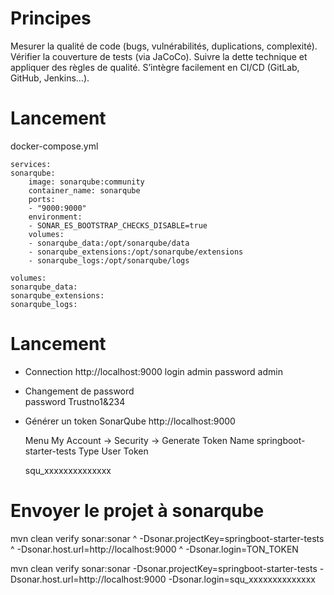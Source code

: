 # Principes
  Mesurer la qualité de code (bugs, vulnérabilités, duplications, complexité).
  Vérifier la couverture de tests (via JaCoCo).
  Suivre la dette technique et appliquer des règles de qualité.
  S’intègre facilement en CI/CD (GitLab, GitHub, Jenkins…).

# Lancement
  docker-compose.yml

    services:
    sonarqube:
        image: sonarqube:community
        container_name: sonarqube
        ports:
        - "9000:9000"
        environment:
        - SONAR_ES_BOOTSTRAP_CHECKS_DISABLE=true
        volumes:
        - sonarqube_data:/opt/sonarqube/data
        - sonarqube_extensions:/opt/sonarqube/extensions
        - sonarqube_logs:/opt/sonarqube/logs

    volumes:
    sonarqube_data:
    sonarqube_extensions:
    sonarqube_logs:

# Lancement
  - Connection
    http://localhost:9000
      login       admin
      password    admin

  - Changement de password      
      password    Trustno1&234

  - Générer un token SonarQube
    http://localhost:9000

    Menu My Account → Security → Generate Token
      Name        springboot-starter-tests
      Type        User Token

      squ_xxxxxxxxxxxxxx

# Envoyer le projet à sonarqube
  mvn clean verify sonar:sonar ^
    -Dsonar.projectKey=springboot-starter-tests ^
    -Dsonar.host.url=http://localhost:9000 ^
    -Dsonar.login=TON_TOKEN      

  mvn clean verify sonar:sonar -Dsonar.projectKey=springboot-starter-tests -Dsonar.host.url=http://localhost:9000 -Dsonar.login=squ_xxxxxxxxxxxxxx
